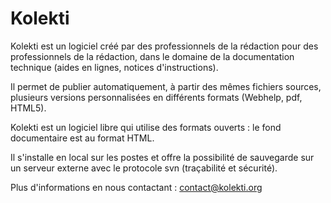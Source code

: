 Kolekti
=======

Kolekti est un logiciel créé par des professionnels de la rédaction pour
des professionnels de la rédaction, dans le domaine de la documentation
technique (aides en lignes, notices d'instructions).
 
Il permet de publier automatiquement, à partir des mêmes fichiers
sources, plusieurs versions personnalisées en différents formats
(Webhelp, pdf, HTML5).
 
Kolekti est un logiciel libre qui utilise des formats ouverts : le fond
documentaire est au format HTML.

Il s'installe en local sur les postes et offre la possibilité de
sauvegarde sur un serveur externe avec le protocole svn (traçabilité et
sécurité).

Plus d'informations en nous contactant : <contact@kolekti.org>
